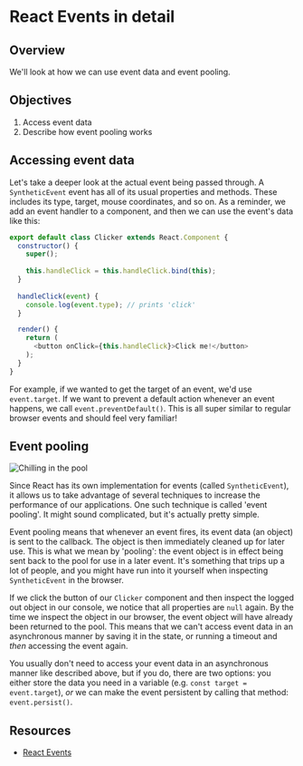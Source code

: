 # React Events in detail

## Overview

We'll look at how we can use event data and event pooling. 

## Objectives

1. Access event data
2. Describe how event pooling works

## Accessing event data
Let's take a deeper look at the actual event being passed through. A `SyntheticEvent` event has all of its usual properties and methods. These includes its type, target, mouse coordinates, and so on. As a reminder, we add an event handler to a component, and then we can use the event's data like this:

```js
export default class Clicker extends React.Component {
  constructor() {
    super();
    
    this.handleClick = this.handleClick.bind(this);
  }
  
  handleClick(event) {
    console.log(event.type); // prints 'click'
  }

  render() {
    return (
      <button onClick={this.handleClick}>Click me!</button>
    );
  }
}
```

For example, if we wanted to get the target of an event, we'd use `event.target`. If we want to prevent a default action whenever an event happens, we call `event.preventDefault()`. This is all super similar to regular browser events and should feel very familiar!

## Event pooling
![Chilling in the pool](https://media.giphy.com/media/3ornk83z6oqbWAAUuY/giphy.gif)

Since React has its own implementation for events (called `SyntheticEvent`), it allows us to take advantage of several techniques to increase the performance of our applications. One such technique is called 'event pooling'. It might sound complicated, but it's actually pretty simple.
 
Event pooling means that whenever an event fires, its event data (an object) is sent to the callback. The object is then immediately cleaned up for later use. This is what we mean by 'pooling': the event object is in effect being sent back to the pool for use in a later event. It's something that trips up a lot of people, and you might have run into it yourself when inspecting `SyntheticEvent` in the browser.

If we click the button of our `Clicker` component and then inspect the logged out object in our console, we notice that all properties are `null` again. By the time we inspect the object in our browser, the event object will have already been returned to the pool. This means that we can't access event data in an asynchronous manner by saving it in the state, or running a timeout and _then_ accessing the event again.

You usually don't need to access your event data in an asynchronous manner like described above, but if you do, there are two options: you either store the data you need in a variable (e.g. `const target = event.target`), _or_ we can make the event persistent by calling that method: `event.persist()`.

## Resources
- [React Events](https://facebook.github.io/react/docs/events.html)
